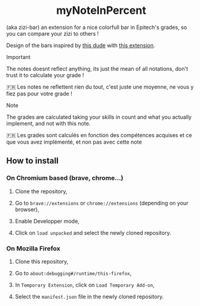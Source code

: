 <h1 align=center> myNoteInPercent </h1>
(aka zizi-bar) an extension for a nice colorfull bar in Epitech's grades, so you can compare your zizi to others !

Design of the bars inspired by [this dude](https://github.com/alwyn974) with [this extension](https://github.com/alwyn974/MyEpitechExt).

> [!IMPORTANT]
> The notes doesnt reflect anything, its just the mean of all notations, don't trust it to calculate your grade !
>
> 🇫🇷 Les notes ne reflettent rien du tout, c'est juste une moyenne, ne vous y fiez pas pour votre grade !

> [!NOTE]
> The grades are calculated taking your skills in count and what you actually implement, and not with this note.
>
> 🇫🇷 Les grades sont calculés en fonction des compétences acquises et ce que vous avez implémenté, et non pas avec cette note

## How to install

### On Chromium based (brave, chrome...)

1. Clone the repository,

2. Go to `brave://extensions` or `chrome://extensions` (depending on your browser),

3. Enable Developper mode,

4. Click on `load unpacked` and select the newly cloned repository.


### On Mozilla Firefox

1. Clone this repository,

2. Go to `about:debugging#/runtime/this-firefox`,

3. In `Temporary Extension`, click on `Load Temporary Add-on`,

4. Select the `manifest.json` file in the newly cloned repository.

